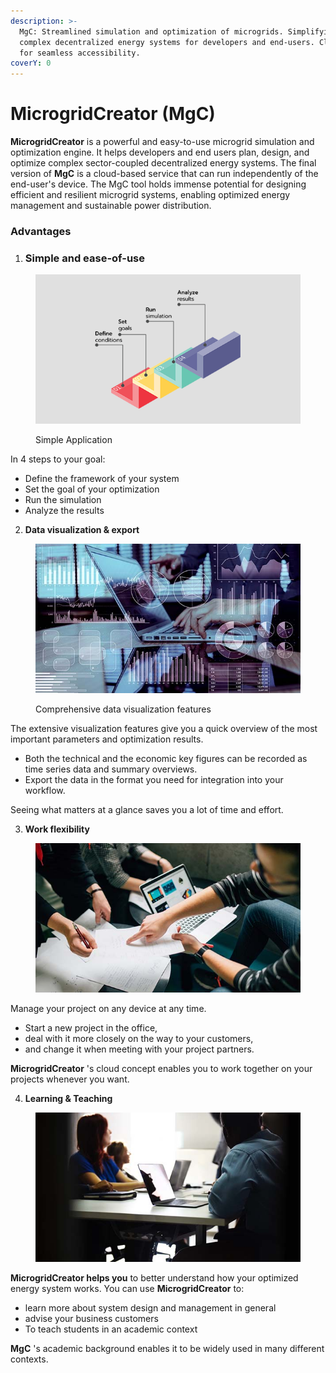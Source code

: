 ```yaml
---
description: >-
  MgC: Streamlined simulation and optimization of microgrids. Simplifying
  complex decentralized energy systems for developers and end-users. Cloud-based
  for seamless accessibility.
coverY: 0
---
```


# MicrogridCreator (MgC)

**MicrogridCreator** is a powerful and easy-to-use microgrid simulation and optimization engine. It helps developers and end users plan, design, and optimize complex sector-coupled decentralized energy systems. The final version of **MgC** is a cloud-based service that can run independently of the end-user's device. The MgC tool holds immense potential for designing efficient and resilient microgrid systems, enabling optimized energy management and sustainable power distribution.

### Advantages

1. ### Simple and ease-of-use

<figure><img src=".gitbook/assets/steps-normalized-light-grey.png" alt=""><figcaption><p>Simple Application</p></figcaption></figure>

In 4 steps to your goal:

* Define the framework of your system
* Set the goal of your optimization
* Run the simulation
* Analyze the results

2. **Data visualization & export**

<figure><img src=".gitbook/assets/data-visualization-normalized-1.jpg" alt=""><figcaption><p>Comprehensive data visualization features</p></figcaption></figure>

The extensive visualization features give you a quick overview of the most important parameters and optimization results.

* Both the technical and the economic key figures can be recorded as time series data and summary overviews.
* Export the data in the format you need for integration into your workflow.

Seeing what matters at a glance saves you a lot of time and effort.

3. **Work flexibility**

<figure><img src=".gitbook/assets/work-normalized-1.jpg" alt=""><figcaption></figcaption></figure>

Manage your project on any device at any time.

* Start a new project in the office,
* deal with it more closely on the way to your customers,
* and change it when meeting with your project partners.

**MicrogridCreator** 's cloud concept enables you to work together on your projects whenever you want.

4. **Learning & Teaching**

<figure><img src=".gitbook/assets/learning-normalized-1.jpg" alt=""><figcaption></figcaption></figure>

**MicrogridCreator helps you** to better understand how your optimized energy system works. You can use **MicrogridCreator** to:

* learn  more about system design and management in general
* advise your business customers&#x20;
* To teach students in an academic context

**MgC** 's academic background enables it to be widely used in many different contexts.
